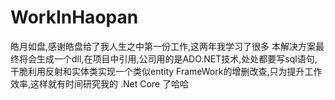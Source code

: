 # WorkInHaopan
皓月如盘,感谢皓盘给了我人生之中第一份工作,这两年我学习了很多
    本解决方案最终将会生成一个dll,在项目中引用,公司用的是ADO.NET技术,处处都要写sql语句,干脆利用反射和实体类实现一个类似entity FrameWork的增删改查,只为提升工作效率,这样就有时间研究我的 .Net Core 了哈哈
